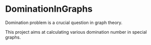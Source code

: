 # DominationInGraphs

Domination problem is a crucial question in graph theory.

This project aims at calculating various domination number in special graphs.